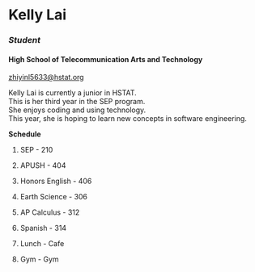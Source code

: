 # Kelly Lai

### _Student_  
#### **High School of Telecommunication Arts and Technology**  
zhiyinl5633@hstat.org  

Kelly Lai is currently a junior in HSTAT.   
This is her third year in the SEP program.   
She enjoys coding and using technology.  
This year, she is hoping to learn new concepts in software engineering.  

**Schedule**  
1. SEP - 210

2. APUSH - 404

3. Honors English - 406

4. Earth Science - 306

5. AP Calculus - 312

6. Spanish - 314

7. Lunch - Cafe

8. Gym - Gym 